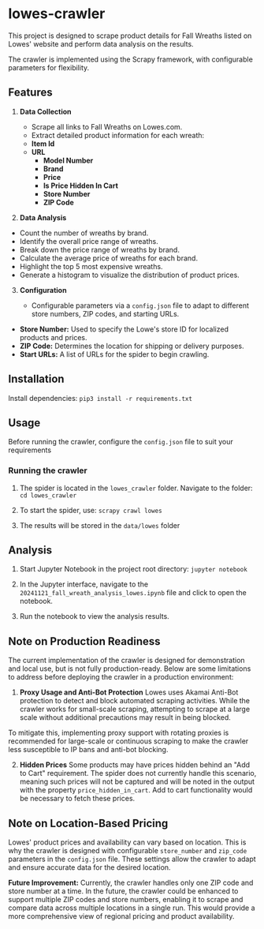 # lowes-crawler

This project is designed to scrape product details for Fall Wreaths listed on Lowes' website and perform data analysis on the results.

The crawler is implemented using the Scrapy framework, with configurable parameters for flexibility.

## Features

1. **Data Collection**

    - Scrape all links to Fall Wreaths on Lowes.com.
    - Extract detailed product information for each wreath:
     - **Item Id**
     - **URL**
        - **Model Number**
        - **Brand**
        - **Price**
        - **Is Price Hidden In Cart**
        - **Store Number**
        - **ZIP Code**
2. **Data Analysis**

- Count the number of wreaths by brand.
- Identify the overall price range of wreaths.
- Break down the price range of wreaths by brand.
- Calculate the average price of wreaths for each brand.
- Highlight the top 5 most expensive wreaths.
- Generate a histogram to visualize the distribution of product prices.

3. **Configuration**

    - Configurable parameters via a `config.json` file to adapt to different store numbers, ZIP codes, and starting URLs.

- **Store Number:** Used to specify the Lowe's store ID for localized products and prices.
- **ZIP Code:** Determines the location for shipping or delivery purposes.
- **Start URLs:** A list of URLs for the spider to begin crawling.

## Installation

Install dependencies: `pip3 install -r requirements.txt`

## Usage

Before running the crawler, configure the `config.json` file to suit your requirements

### Running the crawler

1. The spider is located in the `lowes_crawler` folder. Navigate to the folder: `cd lowes_crawler`

2. To start the spider, use:  `scrapy crawl lowes`

3. The results will be stored in the `data/lowes` folder

## Analysis

1. Start Jupyter Notebook in the project root directory: `jupyter notebook`

2. In the Jupyter interface, navigate to the `20241121_fall_wreath_analysis_lowes.ipynb` file and click to open the notebook.

3. Run the notebook to view the analysis results.

## Note on Production Readiness

The current implementation of the crawler is designed for demonstration and local use, but is not fully production-ready. Below are some limitations to address before deploying the crawler in a production environment:

1. **Proxy Usage and Anti-Bot Protection**
    Lowes uses Akamai Anti-Bot protection to detect and block automated scraping activities. While the crawler works for small-scale scraping, attempting to scrape at a large scale without additional precautions may result in being blocked.

 To mitigate this, implementing proxy support with rotating proxies is recommended for large-scale or continuous scraping to make the crawler less susceptible to IP bans and anti-bot blocking.

2. **Hidden Prices**
 Some products may have prices hidden behind an "Add to Cart" requirement. The spider does not currently handle this scenario, meaning such prices will not be captured and will be noted in the output with the property `price_hidden_in_cart`. Add to cart functionality would be necessary to fetch these prices.

## Note on Location-Based Pricing

Lowes' product prices and availability can vary based on location. This is why the crawler is designed with configurable `store_number` and `zip_code` parameters in the `config.json` file. These settings allow the crawler to adapt and ensure accurate data for the desired location.

**Future Improvement:**
Currently, the crawler handles only one ZIP code and store number at a time. In the future, the crawler could be enhanced to support multiple ZIP codes and store numbers, enabling it to scrape and compare data across multiple locations in a single run. This would provide a more comprehensive view of regional pricing and product availability.
